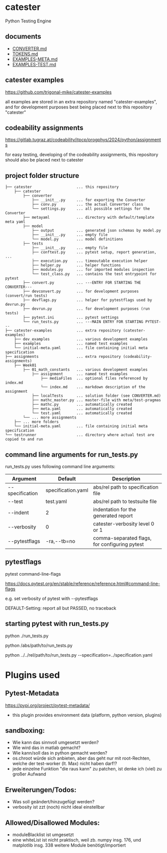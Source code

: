 # catester
Python Testing Engine

## documents
- [CONVERTER.md](doc/CONVERTER.md)
- [TOKENS.md](doc/TOKENS.md)
- [EXAMPLES-META.md](doc/EXAMPLES-META.md)
- [EXAMPLES-TEST.md](doc/EXAMPLES-TEST.md)

## catester examples
https://github.com/trigonal-mike/catester-examples

all examples are stored in an extra repository named "catester-examples",
and for development purposes best being placed next to this repository "catester"

## codeability assignments
https://gitlab.tugraz.at/codeability/itpcp/progphys/2024/python/assignments

for easy testing, developing of the codeability assignments, this repository should also be placed next to catester

## project folder structure
```
├── catester                    ... this repository
    ├── catester
        ├── converter
            ├── __init__.py     ... for exporting the Converter
            ├── conv.py         ... the actual Converter class
            └── settings.py     ... all possible settings for the Converter
        ├── metayaml            ... directory with default/template meta yaml
        ├── model
            ├── output          ... generated json schemas by model.py
            ├── __init__.py     ... empty file
            └── model.py        ... model definitions
        ├── tests
            ├── __init__.py     ... empty file
            ├── conftest.py     ... pytest setup, report generation, ...
            ├── execution.py    ... timeoutable execution helper
            ├── helper.py       ... helper functions
            ├── modules.py      ... for imported modules inspection
            └── test_class.py   ... contains the test entrypoint for pytest
        ├── convert.py          ... ---ENTRY FOR STARTING THE CONVERTER---
        ├── devconvert.py       ... for development purposes (convert/run tests)
        ├── devflags.py         ... helper for pytestflags used by devrun.py
        ├── devrun.py           ... for development purposes (run tests)
        ├── pytest.ini          ... pytest settings
        └── run_tests.py        ... ---MAIN ENTRY FOR STARTING PYTEST---
├── catester-examples           ... extra repository (catester-examples)
    ├── dev_examples            ... various development examples
    ├── examples                ... named test examples
    └── initial-meta.yaml       ... file containing initial meta specification
├── assignments                 ... extra repository (codeability-assignments)
    ├── Week01
        ├── 01_math_constants   ... various development examples
            ├── assignment      ... named test examples
                ├── mediaFiles  ... optional files referenced by index.md
                └── index.md    ... markdown description of the assignment
            ├── localTests      ... solution folder (see CONVERTER.md)
            ├── mathc_master.py ... master-file with meta/test-pragmas
            ├── mathc.py        ... automatically created
            ├── meta.yaml       ... automatically created
            └── test.yaml       ... automatically created
        └── ... more assignments
    ├── ... more folders
    └── initial-meta.yaml       ... file containing initial meta specification
└── testrunner                  ... directory where actual test are copied to and run
```

## command line arguments for run_tests.py
run_tests.py uses following command line arguments:

| Argument | Default | Description |
| --- | --- | --- |
| --specification | specification.yaml | abs/rel path to specification file |
| --test | test.yaml | abs/rel path to testsuite file |
| --indent | 2 | indentation for the generated report |
| --verbosity | 0 | catester-verbosity level 0 or 1 |
| --pytestflags | -ra,--tb=no | comma-separated flags, for configuring pytest |

## pytestflags
pytest command-line-flags

https://docs.pytest.org/en/stable/reference/reference.html#command-line-flags

e.g. set verbosity of pytest with --pytestflags

DEFAULT-Setting: report all but PASSED, no traceback


## starting pytest with run_tests.py
python ./run_tests.py

python /abs/path/to/run_tests.py

python ../../rel/path/to/run_tests.py --specification=../specification.yaml

# Plugins used

## Pytest-Metadata
https://pypi.org/project/pytest-metadata/
- this plugin provides environment data (platform, python version, plugins)

## sandboxing:
- Wie kann das sinnvoll umgesetzt werden?
- Wie wird das in matlab gemacht?
- Wie kann/soll das in python gemacht werden?
- os.chroot würde sich anbieten, aber das geht nur mit root-Rechten, welche der test-worker (lt. Max) nicht haben darf!?
- jede einzelne Funktion "die raus kann" zu patchen, ist denke ich (viel) zu großer Aufwand

## Erweiterungen/Todos:
- Was soll geändert/hinzugefügt werden?
- verbosity ist zzt (noch) nicht ideal einstellbar

## Allowed/Disallowed Modules:
- moduleBlacklist ist umgesetzt
- eine whiteList ist nicht praktisch, weil zb. numpy insg. 176, und matplotlib insg. 338 weitere Module benötigt/importiert
